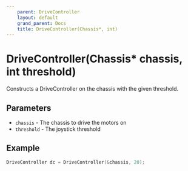 ```yaml
---
    parent: DriveController
    layout: default
    grand_parent: Docs
    title: DriveController(Chassis*, int)
---
```

# DriveController(Chassis\* chassis, int threshold)
Constructs a DriveController on the chassis with the given threshold. 

## Parameters
- `chassis` - The chassis to drive the motors on
- `threshold` - The joystick threshold

## Example
```cpp
DriveController dc = DriveController(&chassis, 20);
```